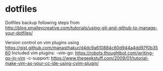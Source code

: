 # dotfiles
Dotfiles backup following steps from http://blog.smalleycreative.com/tutorials/using-git-and-github-to-manage-your-dotfiles/

Version control on vim plugins using https://gist.github.com/manasthakur/d4dc9a610884c60d944a4dd97f0b3560
Included vim plugins:
-vim-go: https://robots.thoughtbot.com/writing-go-in-vim
-c-support: https://www.thegeekstuff.com/2009/01/tutorial-make-vim-as-your-cc-ide-using-cvim-plugin/
